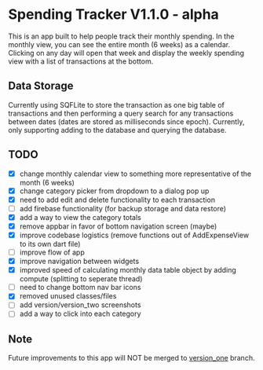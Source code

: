 # Spending Tracker V1.1.0 - alpha

This is an app built to help people track their monthly spending. In the monthly view, you can see the entire month (6 weeks) as a calendar. Clicking on any day will open that week and display the weekly spending view with a list of transactions at the bottom.

## Data Storage

Currently using SQFLite to store the transaction as one big table of transactions and then performing a query search for any transactions between dates (dates are stored as milliseconds since epoch). Currently, only supporting adding to the database and querying the database.

## TODO

- [x] change monthly calendar view to something more representative of the month (6 weeks)
- [x] change category picker from dropdown to a dialog pop up
- [x] need to add edit and delete functionality to each transaction
- [ ] add firebase functionality (for backup storage and data restore)
- [x] add a way to view the category totals
- [x] remove appbar in favor of bottom navigation screen (maybe)
- [x] improve codebase logistics (remove functions out of AddExpenseView to its own dart file)
- [ ] improve flow of app
- [x] improve navigation between widgets
- [x] improved speed of calculating monthly data table object by adding compute (splitting to seperate thread)
- [ ] need to change bottom nav bar icons
- [x] removed unused classes/files
- [ ] add version/version_two screenshots
- [ ] add a way to click into each category

## Note

Future improvements to this app will NOT be merged to [version_one](https://github.com/joswong13/spending_tracker/tree/version/version_one) branch.